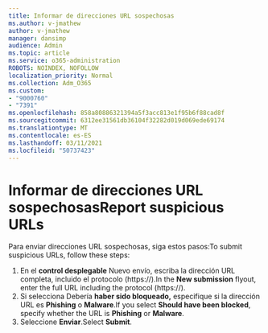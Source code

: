 ```yaml
---
title: Informar de direcciones URL sospechosas
ms.author: v-jmathew
author: v-jmathew
manager: dansimp
audience: Admin
ms.topic: article
ms.service: o365-administration
ROBOTS: NOINDEX, NOFOLLOW
localization_priority: Normal
ms.collection: Adm_O365
ms.custom:
- "9000760"
- "7391"
ms.openlocfilehash: 858a80886321394a5f3acc813e1f95b6f88cad8f
ms.sourcegitcommit: 6312ee31561db36104f32282d019d069ede69174
ms.translationtype: MT
ms.contentlocale: es-ES
ms.lasthandoff: 03/11/2021
ms.locfileid: "50737423"
---
```

# <a name="report-suspicious-urls"></a><span data-ttu-id="2c82f-102">Informar de direcciones URL sospechosas</span><span class="sxs-lookup"><span data-stu-id="2c82f-102">Report suspicious URLs</span></span>

<span data-ttu-id="2c82f-103">Para enviar direcciones URL sospechosas, siga estos pasos:</span><span class="sxs-lookup"><span data-stu-id="2c82f-103">To submit suspicious URLs, follow these steps:</span></span>

1. <span data-ttu-id="2c82f-104">En el **control desplegable** Nuevo envío, escriba la dirección URL completa, incluido el protocolo (https://).</span><span class="sxs-lookup"><span data-stu-id="2c82f-104">In the **New submission** flyout, enter the full URL including the protocol (https://).</span></span>
2. <span data-ttu-id="2c82f-105">Si selecciona Debería **haber sido bloqueado,** especifique si la dirección URL es **Phishing** o **Malware**.</span><span class="sxs-lookup"><span data-stu-id="2c82f-105">If you select **Should have been blocked**, specify whether the URL is **Phishing** or **Malware**.</span></span>
3. <span data-ttu-id="2c82f-106">Seleccione **Enviar**.</span><span class="sxs-lookup"><span data-stu-id="2c82f-106">Select **Submit**.</span></span>
